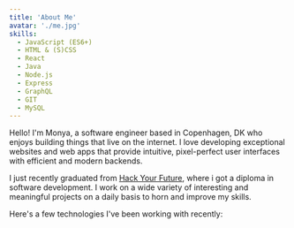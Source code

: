 ```yaml
---
title: 'About Me'
avatar: './me.jpg'
skills:
  - JavaScript (ES6+)
  - HTML & (S)CSS
  - React
  - Java
  - Node.js
  - Express
  - GraphQL
  - GIT
  - MySQL
---
```


Hello! I'm Monya, a software engineer based in Copenhagen, DK who enjoys building things that live on the internet. I love developing exceptional websites and web apps that provide intuitive, pixel-perfect user interfaces with efficient and modern backends.

I just recently graduated from [Hack Your Future](https://www.hackyourfuture.dk/), where i got a diploma in software development. I work on a wide variety of interesting and meaningful projects on a daily basis to horn and improve my skills.

Here's a few technologies I've been working with recently:
